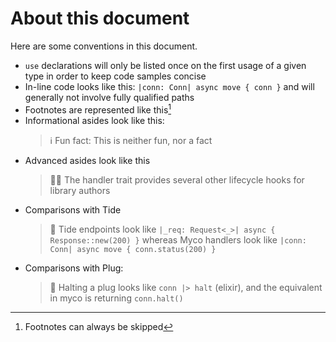 # About this document

Here are some conventions in this document.

* `use` declarations will only be listed once on the first usage of a given type in order to keep code samples concise
* In-line code looks like this: `|conn: Conn| async move { conn }` and will generally not involve fully qualified paths
* Footnotes are represented like this[^1]
* Informational asides look like this:
  > ℹ️ Fun fact: This is neither fun, nor a fact
* Advanced asides look like this
  > 🧑‍🎓 The handler trait provides several other lifecycle hooks for library authors
* Comparisons with Tide
  > 🌊 Tide endpoints look like `|_req: Request<_>| async { Response::new(200) }` whereas Myco handlers look like `|conn: Conn| async move { conn.status(200) }`
* Comparisons with Plug:
  > 🔌 Halting a plug looks like `conn |> halt` (elixir), and the equivalent in myco is returning `conn.halt()`


[^1]: Footnotes can always be skipped
